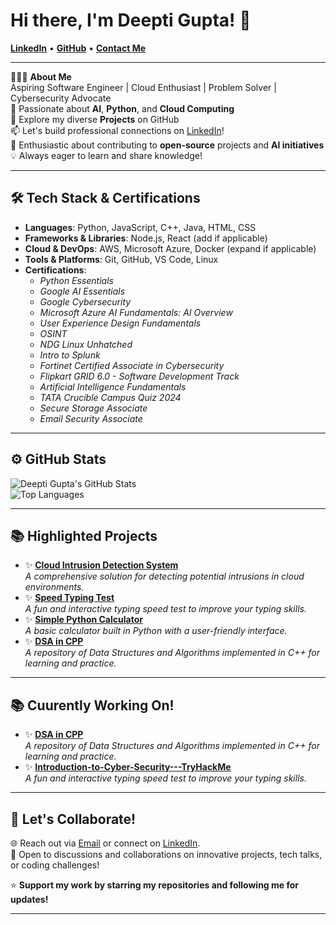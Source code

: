 # Hi there, I'm Deepti Gupta! 👋

[**LinkedIn**](https://www.linkedin.com/in/deepti-gupta-775736289/) • [**GitHub**](https://github.com/Deeptig9138) • [**Contact Me**](mailto:deeptigupta9138@gmail.com)

---

👨🏻‍💻 **About Me**  
Aspiring Software Engineer | Cloud Enthusiast | Problem Solver | Cybersecurity Advocate  
🌟 Passionate about **AI**, **Python**, and **Cloud Computing**  
🚀 Explore my diverse **Projects** on GitHub  
📫 Let's build professional connections on [LinkedIn](https://www.linkedin.com/in/deepti-gupta-775736289/)!  
👯 Enthusiastic about contributing to **open-source** projects and **AI initiatives**  
💡 Always eager to learn and share knowledge!

---

## 🛠 **Tech Stack & Certifications**

- **Languages**: Python, JavaScript, C++, Java, HTML, CSS
- **Frameworks & Libraries**: Node.js, React (add if applicable)
- **Cloud & DevOps**: AWS, Microsoft Azure, Docker (expand if applicable)
- **Tools & Platforms**: Git, GitHub, VS Code, Linux
- **Certifications**:
  - *Python Essentials*
  - *Google AI Essentials*
  - *Google Cybersecurity*
  - *Microsoft Azure AI Fundamentals: AI Overview*
  - *User Experience Design Fundamentals*
  - *OSINT*
  - *NDG Linux Unhatched*
  - *Intro to Splunk*
  - *Fortinet Certified Associate in Cybersecurity*
  - *Flipkart GRID 6.0 - Software Development Track*
  - *Artificial Intelligence Fundamentals*
  - *TATA Crucible Campus Quiz 2024*
  - *Secure Storage Associate*
  - *Email Security Associate*

---

## ⚙️ **GitHub Stats**

![Deepti Gupta's GitHub Stats](https://github-readme-stats.vercel.app/api?username=Deeptig9138&show_icons=true&theme=radical)  
![Top Languages](https://github-readme-stats.vercel.app/api/top-langs/?username=Deeptig9138&layout=compact&theme=radical)

---

## 📚 **Highlighted Projects**

- ✨ [**Cloud Intrusion Detection System**](https://github.com/Deeptig9138/Cloud_Intrusion_Detection_System)  
  *A comprehensive solution for detecting potential intrusions in cloud environments.*
- ✨ [**Speed Typing Test**](https://github.com/Deeptig9138/Speed-Typing-Test)  
  *A fun and interactive typing speed test to improve your typing skills.*
- ✨ [**Simple Python Calculator**](https://github.com/Deeptig9138/Calculator)  
  *A basic calculator built in Python with a user-friendly interface.*
- ✨ [**DSA in CPP**](https://github.com/Deeptig9138/DSA-in-CPP)  
  *A repository of Data Structures and Algorithms implemented in C++ for learning and practice.*

---

## 📚 **Cuurently Working On!**

- ✨ [**DSA in CPP**](https://github.com/Deeptig9138/DSA-in-CPP)  
  *A repository of Data Structures and Algorithms implemented in C++ for learning and practice.*
- ✨ [**Introduction-to-Cyber-Security---TryHackMe**](https://github.com/Deeptig9138/Speed-Typing-Test)  
  *A fun and interactive typing speed test to improve your typing skills.*

---

## 🤝 **Let's Collaborate!**

🌐 Reach out via [Email](mailto:deeptigupta9138@gmail.com) or connect on [LinkedIn](https://www.linkedin.com/in/deepti-gupta-775736289/).  
💬 Open to discussions and collaborations on innovative projects, tech talks, or coding challenges!

⭐️ **Support my work by starring my repositories and following me for updates!**

---

